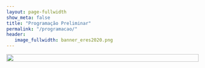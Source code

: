 ```yaml
---
layout: page-fullwidth
show_meta: false
title: "Programação Preliminar"
permalink: "/programacao/"
header:
   image_fullwidth: banner_eres2020.png
---
```


<div class="medium-16 columns">
	<img src="{{ site.urlimg }}programacao.png" alt="" height="100%" width="100%" />
</div>